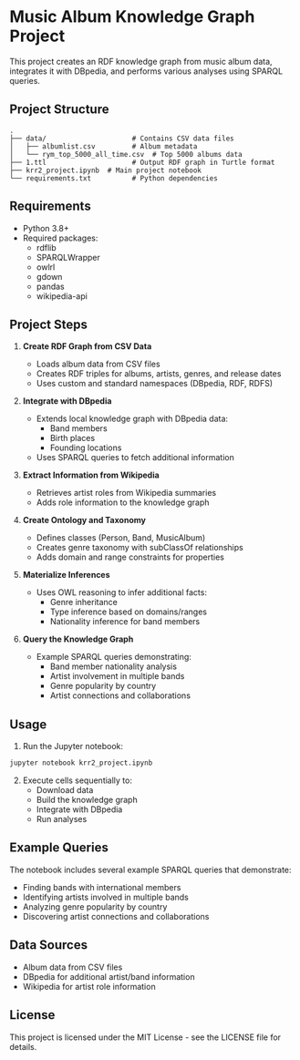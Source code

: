 # Music Album Knowledge Graph Project

This project creates an RDF knowledge graph from music album data, integrates it with DBpedia, and performs various analyses using SPARQL queries.

## Project Structure

```
.
├── data/                     # Contains CSV data files
│   ├── albumlist.csv         # Album metadata
│   └── rym_top_5000_all_time.csv  # Top 5000 albums data
├── 1.ttl                     # Output RDF graph in Turtle format
├── krr2_project.ipynb  # Main project notebook
└── requirements.txt          # Python dependencies
```

## Requirements

- Python 3.8+
- Required packages:
  - rdflib
  - SPARQLWrapper
  - owlrl
  - gdown
  - pandas
  - wikipedia-api


## Project Steps

1. **Create RDF Graph from CSV Data**
   - Loads album data from CSV files
   - Creates RDF triples for albums, artists, genres, and release dates
   - Uses custom and standard namespaces (DBpedia, RDF, RDFS)

2. **Integrate with DBpedia**
   - Extends local knowledge graph with DBpedia data:
     - Band members
     - Birth places
     - Founding locations
   - Uses SPARQL queries to fetch additional information

3. **Extract Information from Wikipedia**
   - Retrieves artist roles from Wikipedia summaries
   - Adds role information to the knowledge graph

4. **Create Ontology and Taxonomy**
   - Defines classes (Person, Band, MusicAlbum)
   - Creates genre taxonomy with subClassOf relationships
   - Adds domain and range constraints for properties

5. **Materialize Inferences**
   - Uses OWL reasoning to infer additional facts:
     - Genre inheritance
     - Type inference based on domains/ranges
     - Nationality inference for band members

6. **Query the Knowledge Graph**
   - Example SPARQL queries demonstrating:
     - Band member nationality analysis
     - Artist involvement in multiple bands
     - Genre popularity by country
     - Artist connections and collaborations

## Usage

1. Run the Jupyter notebook:
```bash
jupyter notebook krr2_project.ipynb
```

2. Execute cells sequentially to:
   - Download data
   - Build the knowledge graph
   - Integrate with DBpedia
   - Run analyses

## Example Queries

The notebook includes several example SPARQL queries that demonstrate:
- Finding bands with international members
- Identifying artists involved in multiple bands
- Analyzing genre popularity by country
- Discovering artist connections and collaborations

## Data Sources

- Album data from CSV files
- DBpedia for additional artist/band information
- Wikipedia for artist role information

## License

This project is licensed under the MIT License - see the LICENSE file for details.
